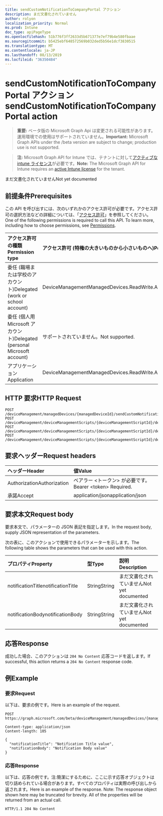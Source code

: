 ```yaml
---
title: sendCustomNotificationToCompanyPortal アクション
description: まだ文書化されていません
author: rolyon
localization_priority: Normal
ms.prod: Intune
doc_type: apiPageType
ms.openlocfilehash: 51b776f3ff2633d5b671377e7ef79b4e580fbaae
ms.sourcegitcommit: b5425ebf648572569b032ded5b56e1dcf3830515
ms.translationtype: MT
ms.contentlocale: ja-JP
ms.lasthandoff: 08/13/2019
ms.locfileid: "36350484"
---
```

# <a name="sendcustomnotificationtocompanyportal-action"></a><span data-ttu-id="76bcf-103">sendCustomNotificationToCompanyPortal アクション</span><span class="sxs-lookup"><span data-stu-id="76bcf-103">sendCustomNotificationToCompanyPortal action</span></span>

> <span data-ttu-id="76bcf-104">**重要:** ベータ版の Microsoft Graph Api は変更される可能性があります。運用環境での使用はサポートされていません。</span><span class="sxs-lookup"><span data-stu-id="76bcf-104">**Important:** Microsoft Graph APIs under the /beta version are subject to change; production use is not supported.</span></span>

> <span data-ttu-id="76bcf-105">**注:** Microsoft Graph API for Intune では、テナントに対して[アクティブな intune ライセンス](https://go.microsoft.com/fwlink/?linkid=839381)が必要です。</span><span class="sxs-lookup"><span data-stu-id="76bcf-105">**Note:** The Microsoft Graph API for Intune requires an [active Intune license](https://go.microsoft.com/fwlink/?linkid=839381) for the tenant.</span></span>

<span data-ttu-id="76bcf-106">まだ文書化されていません</span><span class="sxs-lookup"><span data-stu-id="76bcf-106">Not yet documented</span></span>

## <a name="prerequisites"></a><span data-ttu-id="76bcf-107">前提条件</span><span class="sxs-lookup"><span data-stu-id="76bcf-107">Prerequisites</span></span>
<span data-ttu-id="76bcf-p101">この API を呼び出すには、次のいずれかのアクセス許可が必要です。アクセス許可の選択方法などの詳細については、「[アクセス許可](/graph/permissions-reference)」を参照してください。</span><span class="sxs-lookup"><span data-stu-id="76bcf-p101">One of the following permissions is required to call this API. To learn more, including how to choose permissions, see [Permissions](/graph/permissions-reference).</span></span>

|<span data-ttu-id="76bcf-110">アクセス許可の種類</span><span class="sxs-lookup"><span data-stu-id="76bcf-110">Permission type</span></span>|<span data-ttu-id="76bcf-111">アクセス許可 (特権の大きいものから小さいものへ)</span><span class="sxs-lookup"><span data-stu-id="76bcf-111">Permissions (from most to least privileged)</span></span>|
|:---|:---|
|<span data-ttu-id="76bcf-112">委任 (職場または学校のアカウント)</span><span class="sxs-lookup"><span data-stu-id="76bcf-112">Delegated (work or school account)</span></span>|<span data-ttu-id="76bcf-113">DeviceManagementManagedDevices.ReadWrite.All</span><span class="sxs-lookup"><span data-stu-id="76bcf-113">DeviceManagementManagedDevices.ReadWrite.All</span></span>|
|<span data-ttu-id="76bcf-114">委任 (個人用 Microsoft アカウント)</span><span class="sxs-lookup"><span data-stu-id="76bcf-114">Delegated (personal Microsoft account)</span></span>|<span data-ttu-id="76bcf-115">サポートされていません。</span><span class="sxs-lookup"><span data-stu-id="76bcf-115">Not supported.</span></span>|
|<span data-ttu-id="76bcf-116">アプリケーション</span><span class="sxs-lookup"><span data-stu-id="76bcf-116">Application</span></span>|<span data-ttu-id="76bcf-117">DeviceManagementManagedDevices.ReadWrite.All</span><span class="sxs-lookup"><span data-stu-id="76bcf-117">DeviceManagementManagedDevices.ReadWrite.All</span></span>|

## <a name="http-request"></a><span data-ttu-id="76bcf-118">HTTP 要求</span><span class="sxs-lookup"><span data-stu-id="76bcf-118">HTTP Request</span></span>
<!-- {
  "blockType": "ignored"
}
-->
``` http
POST /deviceManagement/managedDevices/{managedDeviceId}/sendCustomNotificationToCompanyPortal
POST /deviceManagement/deviceManagementScripts/{deviceManagementScriptId}/deviceRunStates/{deviceManagementScriptDeviceStateId}/managedDevice/sendCustomNotificationToCompanyPortal
POST /deviceManagement/deviceManagementScripts/{deviceManagementScriptId}/deviceRunStates/{deviceManagementScriptDeviceStateId}/managedDevice/users/{userId}/managedDevices/{managedDeviceId}/sendCustomNotificationToCompanyPortal
POST /deviceManagement/deviceManagementScripts/{deviceManagementScriptId}/deviceRunStates/{deviceManagementScriptDeviceStateId}/managedDevice/detectedApps/{detectedAppId}/managedDevices/{managedDeviceId}/sendCustomNotificationToCompanyPortal
```

## <a name="request-headers"></a><span data-ttu-id="76bcf-119">要求ヘッダー</span><span class="sxs-lookup"><span data-stu-id="76bcf-119">Request headers</span></span>
|<span data-ttu-id="76bcf-120">ヘッダー</span><span class="sxs-lookup"><span data-stu-id="76bcf-120">Header</span></span>|<span data-ttu-id="76bcf-121">値</span><span class="sxs-lookup"><span data-stu-id="76bcf-121">Value</span></span>|
|:---|:---|
|<span data-ttu-id="76bcf-122">Authorization</span><span class="sxs-lookup"><span data-stu-id="76bcf-122">Authorization</span></span>|<span data-ttu-id="76bcf-123">ベアラー &lt;トークン&gt; が必要です。</span><span class="sxs-lookup"><span data-stu-id="76bcf-123">Bearer &lt;token&gt; Required.</span></span>|
|<span data-ttu-id="76bcf-124">承諾</span><span class="sxs-lookup"><span data-stu-id="76bcf-124">Accept</span></span>|<span data-ttu-id="76bcf-125">application/json</span><span class="sxs-lookup"><span data-stu-id="76bcf-125">application/json</span></span>|

## <a name="request-body"></a><span data-ttu-id="76bcf-126">要求本文</span><span class="sxs-lookup"><span data-stu-id="76bcf-126">Request body</span></span>
<span data-ttu-id="76bcf-127">要求本文で、パラメーターの JSON 表記を指定します。</span><span class="sxs-lookup"><span data-stu-id="76bcf-127">In the request body, supply JSON representation of the parameters.</span></span>

<span data-ttu-id="76bcf-128">次の表に、このアクションで使用できるパラメーターを示します。</span><span class="sxs-lookup"><span data-stu-id="76bcf-128">The following table shows the parameters that can be used with this action.</span></span>

|<span data-ttu-id="76bcf-129">プロパティ</span><span class="sxs-lookup"><span data-stu-id="76bcf-129">Property</span></span>|<span data-ttu-id="76bcf-130">型</span><span class="sxs-lookup"><span data-stu-id="76bcf-130">Type</span></span>|<span data-ttu-id="76bcf-131">説明</span><span class="sxs-lookup"><span data-stu-id="76bcf-131">Description</span></span>|
|:---|:---|:---|
|<span data-ttu-id="76bcf-132">notificationTitle</span><span class="sxs-lookup"><span data-stu-id="76bcf-132">notificationTitle</span></span>|<span data-ttu-id="76bcf-133">String</span><span class="sxs-lookup"><span data-stu-id="76bcf-133">String</span></span>|<span data-ttu-id="76bcf-134">まだ文書化されていません</span><span class="sxs-lookup"><span data-stu-id="76bcf-134">Not yet documented</span></span>|
|<span data-ttu-id="76bcf-135">notificationBody</span><span class="sxs-lookup"><span data-stu-id="76bcf-135">notificationBody</span></span>|<span data-ttu-id="76bcf-136">String</span><span class="sxs-lookup"><span data-stu-id="76bcf-136">String</span></span>|<span data-ttu-id="76bcf-137">まだ文書化されていません</span><span class="sxs-lookup"><span data-stu-id="76bcf-137">Not yet documented</span></span>|



## <a name="response"></a><span data-ttu-id="76bcf-138">応答</span><span class="sxs-lookup"><span data-stu-id="76bcf-138">Response</span></span>
<span data-ttu-id="76bcf-139">成功した場合、このアクションは `204 No Content` 応答コードを返します。</span><span class="sxs-lookup"><span data-stu-id="76bcf-139">If successful, this action returns a `204 No Content` response code.</span></span>

## <a name="example"></a><span data-ttu-id="76bcf-140">例</span><span class="sxs-lookup"><span data-stu-id="76bcf-140">Example</span></span>

### <a name="request"></a><span data-ttu-id="76bcf-141">要求</span><span class="sxs-lookup"><span data-stu-id="76bcf-141">Request</span></span>
<span data-ttu-id="76bcf-142">以下は、要求の例です。</span><span class="sxs-lookup"><span data-stu-id="76bcf-142">Here is an example of the request.</span></span>
``` http
POST https://graph.microsoft.com/beta/deviceManagement/managedDevices/{managedDeviceId}/sendCustomNotificationToCompanyPortal

Content-type: application/json
Content-length: 105

{
  "notificationTitle": "Notification Title value",
  "notificationBody": "Notification Body value"
}
```

### <a name="response"></a><span data-ttu-id="76bcf-143">応答</span><span class="sxs-lookup"><span data-stu-id="76bcf-143">Response</span></span>
<span data-ttu-id="76bcf-p102">以下は、応答の例です。注:簡潔にするために、ここに示す応答オブジェクトは切り詰められている場合があります。すべてのプロパティは実際の呼び出しから返されます。</span><span class="sxs-lookup"><span data-stu-id="76bcf-p102">Here is an example of the response. Note: The response object shown here may be truncated for brevity. All of the properties will be returned from an actual call.</span></span>
``` http
HTTP/1.1 204 No Content
```






